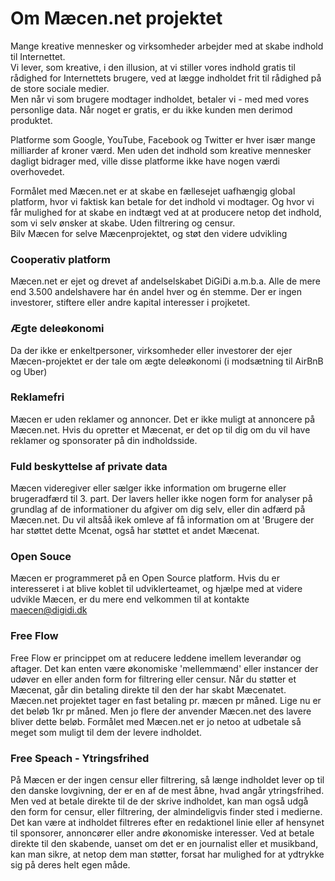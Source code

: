 # Om Mæcen.net projektet

Mange kreative mennesker og virksomheder arbejder med at skabe indhold til Internettet.  
Vi lever, som kreative, i den illusion, at vi stiller vores indhold gratis til rådighed for Internettets brugere, ved at lægge indholdet frit til rådighed på de store sociale medier.  
Men når vi som brugere modtager indholdet, betaler vi - med med vores personlige data. 
Når noget er gratis, er du ikke kunden men derimod produktet.

Platforme som Google, YouTube, Facebook og Twitter er hver især mange milliarder af kroner værd. 
Men uden det indhold som kreative mennesker dagligt bidrager med, ville disse platforme ikke have nogen værdi overhovedet.

Formålet med Mæcen.net er at skabe en fællesejet uafhængig global platform, hvor vi faktisk kan betale for det indhold vi modtager. 
Og hvor vi får mulighed for at skabe en indtægt ved at at producere netop det indhold, som vi selv ønsker at skabe. 
Uden filtrering og censur.  
Bilv Mæcen for selve Mæcenprojektet, og støt den videre udvikling

### Cooperativ platform
Mæcen.net er ejet og drevet af andelselskabet DiGiDi a.m.b.a. Alle de mere end 3.500 andelshavere har én andel hver og én stemme.
Der er ingen investorer, stiftere eller andre kapital interesser i projketet. 

### Ægte deleøkonomi
Da der ikke er enkeltpersoner, virksomheder eller investorer der ejer Mæcen-projektet er der tale om ægte deleøkonomi (i modsætning til AirBnB og Uber)

### Reklamefri
Mæcen er uden reklamer og annoncer.  Det er ikke muligt at annoncere på Mæcen.net. Hvis du opretter et Mæcenat, er det op til dig om du vil have reklamer og sponsorater på din indholdsside.

### Fuld beskyttelse af private data
Mæcen videregiver eller sælger ikke information om brugerne eller brugeradfærd til 3. part. Der lavers heller ikke nogen form for analyser på grundlag af de informationer du afgiver om dig selv, eller din adfærd på Mæcen.net. Du vil altsåå ikek omleve af få information om at 'Brugere der har støttet dette Mcenat, også har støttet et andet Mæcenat. 

### Open Souce  
Mæcen er programmeret på en Open Source platform. Hvis du er interesseret i at blive koblet til udviklerteamet, og hjælpe med at videre udvikle Mæcen, er du mere end velkommen til at kontakte maecen@digidi.dk

### Free Flow  
Free Flow er princippet om at reducere leddene imellem leverandør og aftager. Det kan enten være økonomiske 'mellemmænd' eller instancer der udøver en eller anden form for filtrering eller censur.
Når du støtter et Mæcenat, går din betaling direkte til den der har skabt Mæcenatet. Mæcen.net projektet tager en fast betaling pr. mæcen pr måned. Lige nu er det beløb 1kr pr måned. Men jo flere der anvender Mæcen.net des lavere bliver dette beløb.  Formålet med Mæcen.net er jo netoo at udbetale så meget som muligt til dem der levere indholdet. 

### Free Speach - Ytringsfrihed
På Mæcen er der ingen censur eller filtrering, så længe indholdet lever op til den danske lovgivning, der er en af de mest åbne, hvad angår ytringsfrihed. 
Men ved at betale direkte til de der skrive indholdet, kan man også udgå den form for censur, eller filtrering, der almindeligvis finder sted i medierne. Det kan være at indholdet filtreres efter en redaktionel linie eller af hensynet til sponsorer, annoncører eller andre økonomiske interesser.
Ved at betale direkte til den skabende, uanset om det er en journalist eller et musikband, kan man sikre, at netop dem man støtter, forsat har mulighed for at ydtrykke sig på deres helt egen måde.


